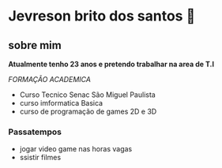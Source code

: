 # Jevreson brito dos santos 👋

 ## sobre mim 
**Atualmente tenho 23 anos e pretendo trabalhar na area de T.I**

*FORMAÇÃO ACADEMICA*

* Curso Tecnico Senac São Miguel Paulista
* curso imformatica Basica
* curso de programação de games 2D e 3D

### Passatempos

* jogar video game nas horas vagas
* ssistir filmes

